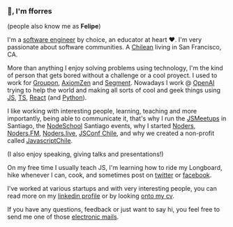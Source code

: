 ### 👋, I'm fforres

(people also know me as **Felipe**)

I'm a [software engineer](https://github.com/fforres) by choice, an educator at heart ❤️. I'm very passionate about software communities. A [Chilean](https://www.nomadasaurus.com/photos-of-chile/) living in San Francisco, CA.

More than anything I enjoy solving problems using technology, I'm the kind of person that gets bored without a challenge or a cool proyect. I used to work for [Groupon](https://groupon.com), [AxiomZen](https://axiomzen.co) and [Segment](https://segment.io). Nowadays I work @ [OpenAI](https://openai.com/) trying to help the world and making all sorts of cool and geek things using [JS](https://es.wikipedia.org/wiki/JavaScript), [TS](https://www.typescriptlang.org/), [React](https://reactjs.org/) (and [Python](https://www.python.org/)).

I like working with interesting people, learning, teaching and more importantly, being able to communicate it, that's why I run the [JSMeetups](https://www.meetup.com/NodersJS/) in Santiago, the [NodeSchool](https://nodeschool.io/santiago/) Santiago events, why I started [Noders](https://www.noders.com/), [Noders.FM](https://anchor.fm/noderscast), [Noders.live](https://noders.live), [JSConf Chile](https://jsconf.cl), and why we created a non-profit called [JavascriptChile](https://jschile.org/).

(I also enjoy speaking, giving talks and presentations!)

On my free time I usually teach JS, I'm learning how to ride my Longboard, hike whenever I can, cook, and sometimes post on [twitter](https://twitter.com/fforres) or [facebook](https://www.facebook.com/fforr.es).

I've worked at various startups and with very interesting people, you can read more on my [linkedin profile](https://cl.linkedin.com/in/fforres) or by looking [onto my cv](https://drive.google.com/file/d/1cgYCa2D1-x6jN5hOX8CaEcQP2DdwdktS/view?usp=sharing).

If you have any questions, feedback or just want to say hi, you feel free to send me one of those [electronic mails](mailto:hi@fforr.es?subject=👋).
